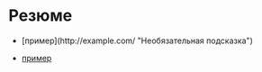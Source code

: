 <h1>Резюме</h1>
<ul>
  <li> [пример](http://example.com/ "Необязательная подсказка") </li>
</ul>

- [пример](http://example.com/ "Необязательная подсказка")

